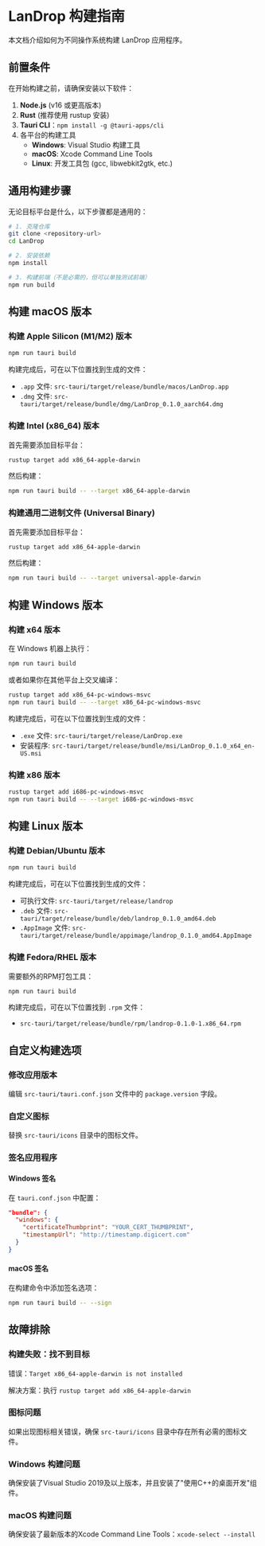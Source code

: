 # LanDrop 构建指南

本文档介绍如何为不同操作系统构建 LanDrop 应用程序。

## 前置条件

在开始构建之前，请确保安装以下软件：

1. **Node.js** (v16 或更高版本)
2. **Rust** (推荐使用 rustup 安装)
3. **Tauri CLI**：`npm install -g @tauri-apps/cli`
4. 各平台的构建工具
   - **Windows**: Visual Studio 构建工具
   - **macOS**: Xcode Command Line Tools
   - **Linux**: 开发工具包 (gcc, libwebkit2gtk, etc.)

## 通用构建步骤

无论目标平台是什么，以下步骤都是通用的：

```bash
# 1. 克隆仓库
git clone <repository-url>
cd LanDrop

# 2. 安装依赖
npm install

# 3. 构建前端（不是必需的，但可以单独测试前端）
npm run build
```

## 构建 macOS 版本

### 构建 Apple Silicon (M1/M2) 版本

```bash
npm run tauri build
```

构建完成后，可在以下位置找到生成的文件：
- `.app` 文件: `src-tauri/target/release/bundle/macos/LanDrop.app`
- `.dmg` 文件: `src-tauri/target/release/bundle/dmg/LanDrop_0.1.0_aarch64.dmg`

### 构建 Intel (x86_64) 版本

首先需要添加目标平台：

```bash
rustup target add x86_64-apple-darwin
```

然后构建：

```bash
npm run tauri build -- --target x86_64-apple-darwin
```

### 构建通用二进制文件 (Universal Binary)

首先需要添加目标平台：

```bash
rustup target add x86_64-apple-darwin
```

然后构建：

```bash
npm run tauri build -- --target universal-apple-darwin
```

## 构建 Windows 版本

### 构建 x64 版本

在 Windows 机器上执行：

```bash
npm run tauri build
```

或者如果你在其他平台上交叉编译：

```bash
rustup target add x86_64-pc-windows-msvc
npm run tauri build -- --target x86_64-pc-windows-msvc
```

构建完成后，可在以下位置找到生成的文件：
- `.exe` 文件: `src-tauri/target/release/LanDrop.exe`
- 安装程序: `src-tauri/target/release/bundle/msi/LanDrop_0.1.0_x64_en-US.msi`

### 构建 x86 版本

```bash
rustup target add i686-pc-windows-msvc
npm run tauri build -- --target i686-pc-windows-msvc
```

## 构建 Linux 版本

### 构建 Debian/Ubuntu 版本

```bash
npm run tauri build
```

构建完成后，可在以下位置找到生成的文件：
- 可执行文件: `src-tauri/target/release/landrop`
- `.deb` 文件: `src-tauri/target/release/bundle/deb/landrop_0.1.0_amd64.deb`
- `.AppImage` 文件: `src-tauri/target/release/bundle/appimage/landrop_0.1.0_amd64.AppImage`

### 构建 Fedora/RHEL 版本

需要额外的RPM打包工具：

```bash
npm run tauri build
```

构建完成后，可在以下位置找到 `.rpm` 文件：
- `src-tauri/target/release/bundle/rpm/landrop-0.1.0-1.x86_64.rpm`

## 自定义构建选项

### 修改应用版本

编辑 `src-tauri/tauri.conf.json` 文件中的 `package.version` 字段。

### 自定义图标

替换 `src-tauri/icons` 目录中的图标文件。

### 签名应用程序

#### Windows 签名

在 `tauri.conf.json` 中配置：

```json
"bundle": {
  "windows": {
    "certificateThumbprint": "YOUR_CERT_THUMBPRINT",
    "timestampUrl": "http://timestamp.digicert.com"
  }
}
```

#### macOS 签名

在构建命令中添加签名选项：

```bash
npm run tauri build -- --sign
```

## 故障排除

### 构建失败：找不到目标

错误：`Target x86_64-apple-darwin is not installed`

解决方案：执行 `rustup target add x86_64-apple-darwin`

### 图标问题

如果出现图标相关错误，确保 `src-tauri/icons` 目录中存在所有必需的图标文件。

### Windows 构建问题

确保安装了Visual Studio 2019及以上版本，并且安装了"使用C++的桌面开发"组件。

### macOS 构建问题

确保安装了最新版本的Xcode Command Line Tools：`xcode-select --install` 